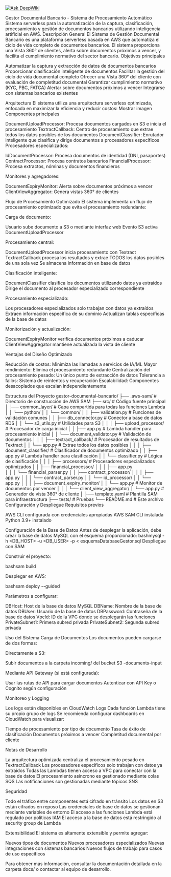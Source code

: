 [![Ask DeepWiki](https://deepwiki.com/badge.svg)](https://deepwiki.com/CiberneticaFabrica/gestor-documental-bancario)

Gestor Documental Bancario - Sistema de Procesamiento Automático
Sistema serverless para la automatización de la captura, clasificación, procesamiento y gestión de documentos bancarios utilizando inteligencia artificial en AWS.
Descripción General
El Sistema de Gestión Documental Bancario es una plataforma serverless basada en AWS que automatiza el ciclo de vida completo de documentos bancarios. El sistema proporciona una Vista 360° de clientes, alerta sobre documentos próximos a vencer, y facilita el cumplimiento normativo del sector bancario.
Objetivos principales

Automatizar la captura y extracción de datos de documentos bancarios
Proporcionar clasificación inteligente de documentos
Facilitar la gestión del ciclo de vida documental completo
Ofrecer una Vista 360° del cliente con evaluación de completitud documental
Garantizar cumplimiento normativo (KYC, PBC, FATCA)
Alertar sobre documentos próximos a vencer
Integrarse con sistemas bancarios existentes

Arquitectura
El sistema utiliza una arquitectura serverless optimizada, enfocada en maximizar la eficiencia y reducir costos:
Mostrar imagen
Componentes principales

DocumentUploadProcessor: Procesa documentos cargados en S3 e inicia el procesamiento
TextractCallback: Centro de procesamiento que extrae todos los datos posibles de los documentos
DocumentClassifier: Enrutador inteligente que clasifica y dirige documentos a procesadores específicos
Procesadores especializados:

IdDocumentProcessor: Procesa documentos de identidad (DNI, pasaportes)
ContractProcessor: Procesa contratos bancarios
FinancialProcessor: Procesa extractos, nóminas y documentos financieros


Monitores y agregadores:

DocumentExpiryMonitor: Alerta sobre documentos próximos a vencer
ClientViewAggregator: Genera vistas 360° de clientes



Flujo de Procesamiento Optimizado
El sistema implementa un flujo de procesamiento optimizado que evita el procesamiento redundante:

Carga de documento:

Usuario sube documento a S3 o mediante interfaz web
Evento S3 activa DocumentUploadProcessor


Procesamiento central:

DocumentUploadProcessor inicia procesamiento con Textract
TextractCallback procesa los resultados y extrae TODOS los datos posibles de una sola vez
Se almacena información en base de datos


Clasificación inteligente:

DocumentClassifier clasifica los documentos utilizando datos ya extraídos
Dirige el documento al procesador especializado correspondiente


Procesamiento especializado:

Los procesadores especializados solo trabajan con datos ya extraídos
Extraen información específica de su dominio
Actualizan tablas específicas de la base de datos


Monitorización y actualización:

DocumentExpiryMonitor verifica documentos próximos a caducar
ClientViewAggregator mantiene actualizada la vista de cliente



Ventajas del Diseño Optimizado

Reducción de costos: Minimiza las llamadas a servicios de IA/ML
Mayor rendimiento: Elimina el procesamiento redundante
Centralización del procesamiento pesado: Un único punto de extracción de datos
Tolerancia a fallos: Sistema de reintentos y recuperación
Escalabilidad: Componentes desacoplados que escalan independientemente

Estructura del Proyecto
gestor-documental-bancario/
├── .aws-sam/                  # Directorio de construcción de AWS SAM
├── src/                       # Código fuente principal
│   ├── common_layer/         # Capa compartida para todas las funciones Lambda
│   │   └── python/
│   │       └── common/
│   │           ├── validation.py     # Funciones de validación comunes
│   │           ├── db_connector.py   # Conector a base de datos RDS
│   │           └── s3_utils.py       # Utilidades para S3
│   │
│   ├── upload_processor/     # Procesador de carga inicial
│   │   ├── app.py            # Lambda handler para procesamiento inicial
│   │   └── document_validator.py  # Validación de documentos
│   │
│   ├── textract_callback/    # Procesador de resultados de Textract
│   │   └── app.py            # Extrae todos los datos posibles
│   │
│   ├── document_classifier/  # Clasificador de documentos optimizado
│   │   ├── app.py            # Lambda handler para clasificación
│   │   └── classifier.py     # Lógica de clasificación
│   │
│   ├── processors/           # Procesadores especializados optimizados
│   │   ├── financial_processor/
│   │   │   ├── app.py  
│   │   │   └── financial_parser.py
│   │   ├── contract_processor/
│   │   │   ├── app.py
│   │   │   └── contract_parser.py
│   │   └── id_processor/
│   │       └── app.py
│   │
│   ├── document_expiry_monitor/
│   │   └── app.py            # Monitor de documentos por vencer
│   │
│   └── client_view_aggregator/
│       └── app.py            # Generador de vista 360° de cliente
│
├── template.yaml             # Plantilla SAM para infraestructura
├── tests/                    # Pruebas
└── README.md                 # Este archivo
Configuración y Despliegue
Requisitos previos

AWS CLI configurada con credenciales apropiadas
AWS SAM CLI instalada
Python 3.9+ instalado

Configuración de la Base de Datos
Antes de desplegar la aplicación, debe crear la base de datos MySQL con el esquema proporcionado:
bashmysql -h <DB_HOST> -u <DB_USER> -p < esquemaDatabaseGestor.sql
Despliegue con SAM

Construir el proyecto:

bashsam build

Desplegar en AWS:

bashsam deploy --guided

Parámetros a configurar:


DBHost: Host de la base de datos MySQL
DBName: Nombre de la base de datos
DBUser: Usuario de la base de datos
DBPassword: Contraseña de la base de datos
VpcId: ID de la VPC donde se desplegarán las funciones
PrivateSubnet1: Primera subred privada
PrivateSubnet2: Segunda subred privada

Uso del Sistema
Carga de Documentos
Los documentos pueden cargarse de dos formas:

Directamente a S3:

Subir documentos a la carpeta incoming/ del bucket S3 <stack-name>-documents-input


Mediante API Gateway (si está configurada):

Usar las rutas de API para cargar documentos
Autenticar con API Key o Cognito según configuración



Monitoreo y Logging

Los logs están disponibles en CloudWatch Logs
Cada función Lambda tiene su propio grupo de logs
Se recomienda configurar dashboards en CloudWatch para visualizar:

Tiempo de procesamiento por tipo de documento
Tasa de éxito de clasificación
Documentos próximos a vencer
Completitud documental por cliente



Notas de Desarrollo

La arquitectura optimizada centraliza el procesamiento pesado en TextractCallback
Los procesadores específicos solo trabajan con datos ya extraídos
Todas las Lambdas tienen acceso a VPC para conectar con la base de datos
El procesamiento asíncrono es gestionado mediante colas SQS
Las notificaciones son gestionadas mediante tópicos SNS

Seguridad

Todo el tráfico entre componentes está cifrado en tránsito
Los datos en S3 están cifrados en reposo
Las credenciales de base de datos se gestionan mediante variables de entorno
El acceso a las funciones Lambda está regulado por políticas IAM
El acceso a la base de datos está restringido al security group de Lambda

Extensibilidad
El sistema es altamente extensible y permite agregar:

Nuevos tipos de documentos
Nuevos procesadores especializados
Nuevas integraciones con sistemas bancarios
Nuevos flujos de trabajo para casos de uso específicos


Para obtener más información, consultar la documentación detallada en la carpeta docs/ o contactar al equipo de desarrollo.
